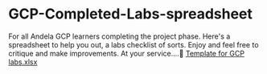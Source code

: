 # GCP-Completed-Labs-spreadsheet
For all Andela GCP learners completing the project phase.
Here's a spreadsheet to help you out, a labs checklist of sorts. Enjoy and feel free to critique and make improvements. At your service....🤗 
[Template for GCP labs.xlsx](https://github.com/ReganYoungstaWagner/GCP-Completed-Labs-spreadsheet/files/9964427/Template.for.GCP.labs.xlsx)
